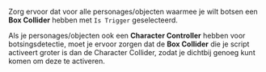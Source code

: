 Zorg ervoor dat voor alle personages/objecten waarmee je wilt botsen een **Box Collider** hebben met `Is Trigger` geselecteerd.

Als je personages/objecten ook een **Character Controller** hebben voor botsingsdetectie, moet je ervoor zorgen dat de **Box Collider** die je script activeert groter is dan de Character Collider, zodat je dichtbij genoeg kunt komen om deze te activeren.  
